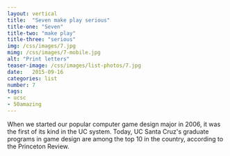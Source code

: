 ```yaml
---
layout: vertical
title:  "Seven make play serious"
title-one: "Seven"
title-two: "make play"
title-three: "serious"
img: /css/images/7.jpg
mimg: /css/images/7-mobile.jpg
alt: "Print letters"
teaser-image: /css/images/list-photos/7.jpg
date:   2015-09-16
categories: list
number: 7
tags:
- ucsc
- 50amazing
---
```

When we started our popular computer game design major in 2006, it was the first of its kind in the UC system. Today, UC Santa Cruz's graduate programs in game design are among the top 10 in the country, according to the Princeton Review. 